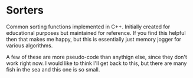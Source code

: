 # Sorters
Common sorting functions implemented in C++. Initially created for educational purposes but maintained for reference. If you find this helpful then that makes me happy, but this is essentially just memory jogger for various algorithms.

A few of these are more pseudo-code than anythign else, since they don't work right now. I would like to think I'll get back to this, but there are many fish in the sea and this one is so small.
